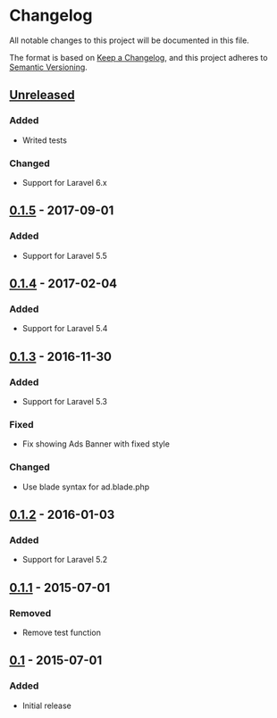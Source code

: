 # Changelog
All notable changes to this project will be documented in this file.

The format is based on [Keep a Changelog](https://keepachangelog.com/en/1.0.0/),
and this project adheres to [Semantic Versioning](https://semver.org/spec/v2.0.0.html).

## [Unreleased]
### Added
- Writed tests

### Changed
- Support for Laravel 6.x

## [0.1.5] - 2017-09-01
### Added
- Support for Laravel 5.5

## [0.1.4] - 2017-02-04
### Added
- Support for Laravel 5.4

## [0.1.3] - 2016-11-30
### Added
- Support for Laravel 5.3

### Fixed
- Fix showing Ads Banner with fixed style

### Changed
- Use blade syntax for ad.blade.php

## [0.1.2] - 2016-01-03
### Added
- Support for Laravel 5.2

## [0.1.1] - 2015-07-01
### Removed
- Remove test function

## [0.1] - 2015-07-01
### Added
- Initial release

[Unreleased]: https://github.com/crypto-technology/laravel-adsense/compare/v0.1.5...HEAD
[0.1.5]: https://github.com/crypto-technology/laravel-adsense/compare/v0.1.4...v0.1.5
[0.1.4]: https://github.com/crypto-technology/laravel-adsense/compare/v0.1.3...v0.1.4
[0.1.3]: https://github.com/crypto-technology/laravel-adsense/compare/v0.1.2...v0.1.3
[0.1.2]: https://github.com/crypto-technology/laravel-adsense/compare/v0.1.1...v0.1.2
[0.1.1]: https://github.com/crypto-technology/laravel-adsense/compare/v0.1...v0.1.1
[0.1]: https://github.com/crypto-technology/laravel-adsense/releases/tag/v0.1
